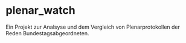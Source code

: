 # plenar_watch
Ein Projekt zur Analsyse und dem Vergleich von Plenarprotokollen der Reden Bundestagsabgeordneten.
